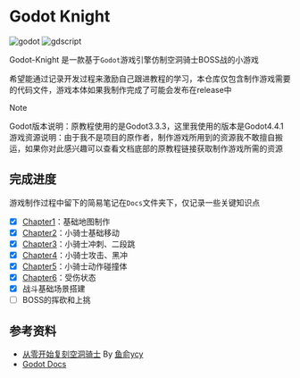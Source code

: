 # Godot Knight

![godot](https://img.shields.io/badge/Godot-4\.4\.1-478CBF?logo=godot-engine&logoColor=white)
![gdscript](https://img.shields.io/badge/GDScript-4\.x-478CBF?logo=godot-engine&logoColor=white)

Godot-Knight 是一款基于`Godot`游戏引擎仿制空洞骑士BOSS战的小游戏

希望能通过记录开发过程来激励自己跟进教程的学习，本仓库仅包含制作游戏需要的代码文件，游戏本体如果我制作完成了可能会发布在release中

> [!Note]
> Godot版本说明：原教程使用的是Godot3.3.3，这里我使用的版本是Godot4.4.1  
> 游戏资源说明：由于我不是项目的原作者，制作游戏所用到的资源我不敢擅自搬运，如果你对此感兴趣可以查看文档底部的原教程链接获取制作游戏所需的资源

## 完成进度

游戏制作过程中留下的简易笔记在`Docs`文件夹下，仅记录一些关键知识点

- [X] [Chapter1](Docs/Chapter1.md)：基础地图制作
- [X] [Chapter2](Docs/Chapter2.md)：小骑士基础移动
- [X] [Chapter3](Docs/Chapter3.md)：小骑士冲刺、二段跳
- [X] [Chapter4](Docs/Chapter4.md)：小骑士攻击、黑冲
- [X] [Chapter5](Docs/Chapter5.md)：小骑士动作碰撞体
- [X] [Chapter6](Docs/Chapter6.md)：受伤状态
- [X] 战斗基础场景搭建
- [ ] BOSS的挥砍和上挑

## 参考资料

- [从零开始复刻空洞骑士](https://space.bilibili.com/1165988987/lists/5894352?type=season) By [鱼俞ycy](https://space.bilibili.com/1165988987)
- [Godot Docs](https://docs.godotengine.org/en/stable/)
